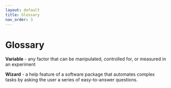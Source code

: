 ```yaml
---
layout: default
title: Glossary
nav_order: 3
---
```


# **Glossary**

**Variable** - any factor that can be manipulated, controlled for, or measured in an experiment

**Wizard** - a help feature of a software package that automates complex tasks by asking the user a series of easy-to-answer questions.